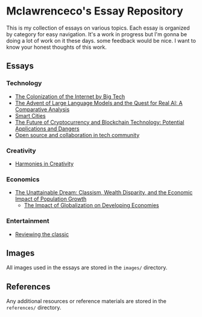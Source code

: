 # Mclawrenceco's Essay Repository

This is my collection of essays on various topics. Each essay is organized by category for easy navigation. It's a work in progress but I'm gonna be doing a lot of work on it these days. some feedback would be nice. I want to know your honest thoughts of this work.

## Essays

### Technology
- [The Colonization of the Internet by Big Tech](essays/technology/2024-05-19-internet-colonization-by-big-tech.md)
- [The Advent of Large Language Models and the Quest for Real AI: A Comparative Analysis](https://github.com/Mclawrenceco/Journals-files/blob/398e877f8e1cb03017a756542965887ce88da321/essays/technology/The%20Future%20of%20Cryptocurrency%20and%20Blockchain%20Technology%3A%20Potential%20Applications%20and%20Dangers.md)
- [Smart Cities](https://github.com/Mclawrenceco/Journals-files/blob/main/essays/technology/Smart%20Cities.md)
- [The Future of Cryptocurrency and Blockchain Technology: Potential Applications and Dangers](https://github.com/Mclawrenceco/Journals-files/blob/main/essays/technology/The%20Future%20of%20Cryptocurrency%20and%20Blockchain%20Technology%3A%20Potential%20Applications%20and%20Dangers.md)
- [Open source and collaboration  in tech community](https://github.com/Mclawrenceco/Journals-files/blob/main/essays/technology/Open%20source%20and%20collaboration%20%20in%20tech%20community.md)
### Creativity
- [Harmonies in Creativity](https://github.com/Mclawrenceco/Journals-files/blob/main/essays/creativity/Harmonies%20in%20Creativity.md)

### Economics
- [The Unattainable Dream: Classism, Wealth Disparity, and the Economic Impact of Population Growth](https://github.com/Mclawrenceco/Journals-files/blob/main/essays/Economics/classism.md)
  -  [The Impact of Globalization on Developing Economies](https://github.com/Mclawrenceco/Journals-files/blob/main/essays/Economics/The%20Impact%20of%20Globalization%20on%20Developing%20Economies.md)

### Entertainment
- [Reviewing the classic](https://github.com/Mclawrenceco/Journals-files/blob/main/essays/entertainment/Reviewing%20the%20classic.md)

## Images
All images used in the essays are stored in the `images/` directory.

## References
Any additional resources or reference materials are stored in the `references/` directory.
